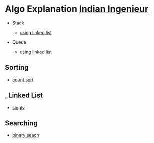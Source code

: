 # Algo Explanation [Indian Ingenieur](https://indian-ingenieure.blogspot.com/)

* Stack 
  * [using linked list](stack/stackUsingLinkedList.html)

* Queue
  * [using linked list](queue/queue.html)

## __Sorting__
* [count sort](sorts/countSort.html)

## ___Linked List__
+ [singly](linkedList/linkedList.html)

## __Searching__
+ [binary seach](searching/binarySearch.html)